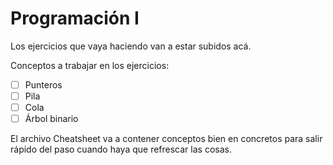 # Programación I

Los ejercicios que vaya haciendo van a estar subidos acá.

Conceptos a trabajar en los ejercicios:

- [ ] Punteros
- [ ] Pila
- [ ] Cola
- [ ] Árbol binario

El archivo Cheatsheet va a contener conceptos bien en concretos para salir rápido del paso cuando haya que refrescar las cosas.
